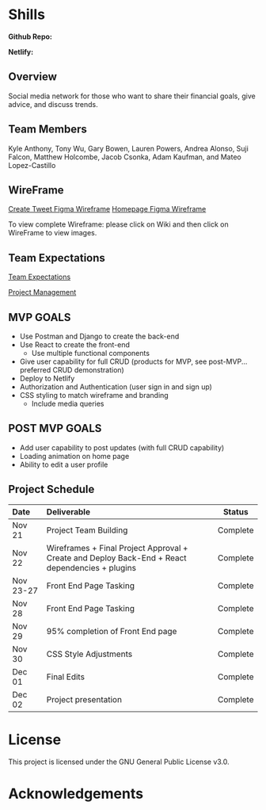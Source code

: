 # Shills


**Github Repo:** 

**Netlify:** 

## Overview
Social media network for those who want to share their financial goals, give advice, and discuss trends.

## Team Members
Kyle Anthony, Tony Wu, Gary Bowen, Lauren Powers, Andrea Alonso, Suji Falcon, Matthew Holcombe, Jacob Csonka, Adam Kaufman, and Mateo Lopez-Castillo

## WireFrame
[Create Tweet Figma Wireframe](https://www.figma.com/file/uFgKhcOO0DdN8sfvzMljz7/Twidder?node-id=0%3A1&t=K8Vhl0Qc4taEbb8d-0) 
[Homepage Figma Wireframe](https://www.figma.com/file/EOH0aQ56WyVdGdGoAExalx/Diagram---Homepage?node-id=0%3A1&t=MogDaD4tK6fhEx5d-0)

To view complete Wireframe: please click on Wiki and then click on WireFrame to view images. 


## Team Expectations

[Team Expectations](https://docs.google.com/document/d/1S2xXSK3sKSQJlPsdvnhaWW9cuCgChCm8TbGkdDmYfhI/edit#heading=h.15v6th5y0uyh)

[Project Management](https://github.com/orgs/SEI-Buffleheads/projects/2/views/1)

## MVP GOALS

- Use Postman and Django to create the back-end
- Use React to create the front-end
  - Use multiple functional components
- Give user capability for full CRUD (products for MVP, see post-MVP... preferred CRUD demonstration)
- Deploy to Netlify
- Authorization and Authentication (user sign in and sign up)
- CSS styling to match wireframe and branding
  - Include media queries

## POST MVP GOALS

- Add user capability to post updates (with full CRUD capability)
- Loading animation on home page
- Ability to edit a user profile

## Project Schedule

| Date      | Deliverable                                                                                          |  Status  |
| :-------- | :--------------------------------------------------------------------------------------------------  | :------: |
| Nov 21    | Project Team Building                                                                                | Complete |
| Nov 22    | Wireframes + Final Project Approval + Create and Deploy Back-End + React dependencies + plugins      | Complete |
| Nov 23-27 | Front End Page Tasking                                                                               | Complete |
| Nov 28    | Front End Page Tasking                                                                               | Complete |
| Nov 29    | 95% completion of Front End page                                                                     | Complete |
| Nov 30    | CSS Style Adjustments                                                                                | Complete |
| Dec 01    | Final Edits                                                                                          | Complete |
| Dec 02    | Project presentation                                                                                 | Complete |
                                                                               

# License
This project is licensed under the GNU General Public License v3.0.

# Acknowledgements
